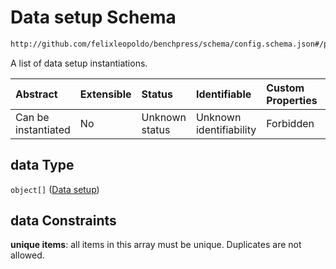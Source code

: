 # Data setup Schema

```txt
http://github.com/felixleopoldo/benchpress/schema/config.schema.json#/properties/benchmark_setup/properties/data
```

A list of data setup instantiations.

| Abstract            | Extensible | Status         | Identifiable            | Custom Properties | Additional Properties | Access Restrictions | Defined In                                                                    |
| :------------------ | :--------- | :------------- | :---------------------- | :---------------- | :-------------------- | :------------------ | :---------------------------------------------------------------------------- |
| Can be instantiated | No         | Unknown status | Unknown identifiability | Forbidden         | Allowed               | none                | [config.schema.json*](../../../out/config.schema.json "open original schema") |

## data Type

`object[]` ([Data setup](config-definitions-data-setup.md))

## data Constraints

**unique items**: all items in this array must be unique. Duplicates are not allowed.
